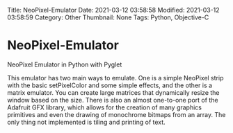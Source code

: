 Title: NeoPixel-Emulator
Date: 2021-03-12 03:58:58
Modified: 2021-03-12 03:58:59
Category: Other
Thumbnail: None
Tags: Python, Objective-C
# NeoPixel-Emulator
NeoPixel Emulator in Python with Pyglet

This emulator has two main ways to emulate. One is a simple NeoPixel strip with the basic setPixelColor and some simple effects, and the other is a matrix emulator. You can create large matrices that dynamically resize the window based on the size. There is also an almost one-to-one port of the Adafruit GFX library, which allows for the creation of many graphics primitives and even the drawing of monochrome bitmaps from an array. The only thing not implemented is tiling and printing of text.
